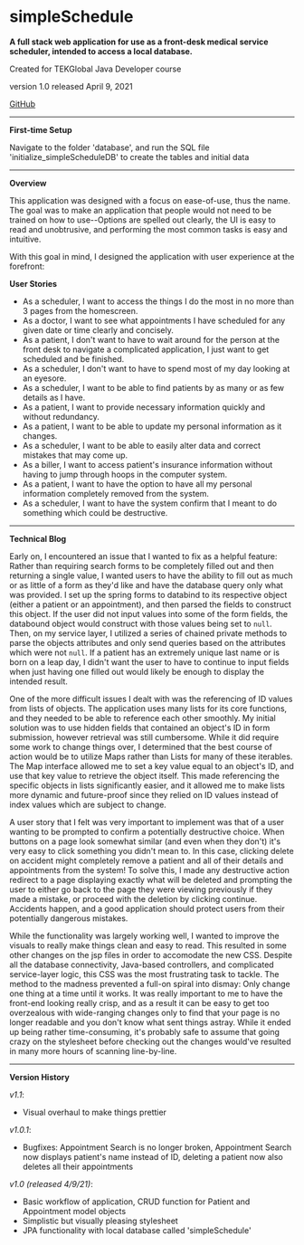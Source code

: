# simpleSchedule
**A full stack web application for use as a front-desk medical service scheduler, intended to access a local database.**

Created for TEKGlobal Java Developer course

version 1.0 released April 9, 2021

[GitHub](https://github.com/danielmckinnonanderson/simpleSchedule)

------------------------------------------------------------------

**First-time Setup**

Navigate to the folder 'database', and run the SQL file 'initialize_simpleScheduleDB' to create the tables and initial data

-------------------------------------------------------------------


**Overview**

This application was designed with a focus on ease-of-use, thus the name.
The goal was to make an application that people would not need to be trained on how to use--Options are spelled out clearly, the UI is easy to read and unobtrusive, and performing the most common tasks is easy and intuitive.

With this goal in mind, I designed the application with user experience at the forefront:

**User Stories**
- As a scheduler, I want to access the things I do the most in no more than 3 pages from the homescreen.
- As a doctor, I want to see what appointments I have scheduled for any given date or time clearly and concisely.
- As a patient, I don't want to have to wait around for the person at the front desk to navigate a complicated application, I just want to get scheduled and be finished.
- As a scheduler, I don't want to have to spend most of my day looking at an eyesore.
- As a scheduler, I want to be able to find patients by as many or as few details as I have.
- As a patient, I want to provide necessary information quickly and without redundancy.
- As a patient, I want to be able to update my personal information as it changes.
- As a scheduler, I want to be able to easily alter data and correct mistakes that may come up.
- As a biller, I want to access patient's insurance information without having to jump through hoops in the computer system.
- As a patient, I want to have the option to have all my personal information completely removed from the system.
- As a scheduler, I want to have the system confirm that I meant to do something which could be destructive.


--------------------------------------------------------------------


**Technical Blog**

Early on, I encountered an issue that I wanted to fix as a helpful feature: Rather than requiring search forms to be completely filled out and then returning a single value, I wanted users to have the ability to fill out as much or as little of a form as they'd like and have the database query only what was provided. I set up the spring forms to databind to its respective object (either a patient or an appointment), and then parsed the fields to construct this object. If the user did not input values into some of the form fields, the databound object would construct with those values being set to `null`. Then, on my service layer, I utilized a series of chained private methods to parse the objects attributes and only send queries based on the attributes which were not `null`. If a patient has an extremely unique last name or is born on a leap day, I didn't want the user to have to continue to input fields when just having one filled out would likely be enough to display the intended result.

One of the more difficult issues I dealt with was the referencing of ID values from lists of objects. The application uses many lists for its core functions, and they needed to be able to reference each other smoothly. My initial solution was to use hidden fields that contained an object's ID in form submission, however retrieval was still cumbersome. While it did require some work to change things over, I determined that the best course of action would be to utilize Maps rather than Lists for many of these iterables. The Map interface allowed me to set a key value equal to an object's ID, and use that key value to retrieve the object itself. This made referencing the specific objects in lists significantly easier, and it allowed me to make lists more dynamic and future-proof since they relied on ID values instead of index values which are subject to change.

A user story that I felt was very important to implement was that of a user wanting to be prompted to confirm a potentially destructive choice. When buttons on a page look somewhat similar (and even when they don't) it's very easy to click something you didn't mean to. In this case, clicking delete on accident might completely remove a patient and all of their details and appointments from the system! To solve this, I made any destructive action redirect to a page displaying exactly what will be deleted and prompting the user to either go back to the page they were viewing previously if they made a mistake, or proceed with the deletion by clicking continue. Accidents happen, and a good application should protect users from their potentially dangerous mistakes.

While the functionality was largely working well, I wanted to improve the visuals to really make things clean and easy to read. This resulted in some other changes on the jsp files in order to accomodate the new CSS. Despite all the database connectivity, Java-based controllers, and complicated service-layer logic, this CSS was the most frustrating task to tackle. The method to the madness prevented a full-on spiral into dismay: Only change one thing at a time until it works. It was really important to me to have the front-end looking really crisp, and as a result it can be easy to get too overzealous with wide-ranging changes only to find that your page is no longer readable and you don't know what sent things astray. While it ended up being rather time-consuming, it's probably safe to assume that going crazy on the stylesheet before checking out the changes would've resulted in many more hours of scanning line-by-line.


------------------------------------------------------------------------

**Version History**

*v1.1*:
- Visual overhaul to make things prettier


*v1.0.1*:
- Bugfixes: Appointment Search is no longer broken, Appointment Search now displays patient's name instead of ID, deleting a patient now also deletes all their appointments


*v1.0 (released 4/9/21)*:
- Basic workflow of application, CRUD function for Patient and Appointment model objects
- Simplistic but visually pleasing stylesheet 
- JPA functionality with local database called 'simpleSchedule'